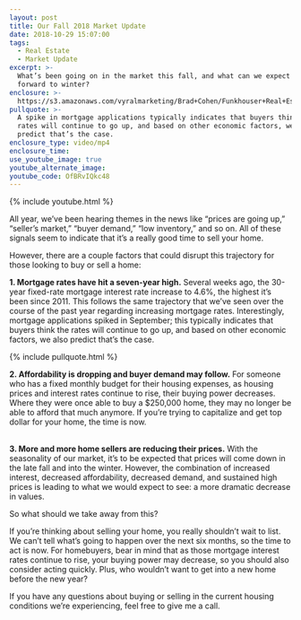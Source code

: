 ```yaml
---
layout: post
title: Our Fall 2018 Market Update
date: 2018-10-29 15:07:00
tags:
  - Real Estate
  - Market Update
excerpt: >-
  What’s been going on in the market this fall, and what can we expect moving
  forward to winter?
enclosure: >-
  https://s3.amazonaws.com/vyralmarketing/Brad+Cohen/Funkhouser+Real+Estate+Group-+Our+Fall+2018+Market+Update.mp4
pullquote: >-
  A spike in mortgage applications typically indicates that buyers think the
  rates will continue to go up, and based on other economic factors, we also
  predict that’s the case.
enclosure_type: video/mp4
enclosure_time:
use_youtube_image: true
youtube_alternate_image:
youtube_code: OfBRvIQkc48
---
```


{% include youtube.html %}

All year, we’ve been hearing themes in the news like “prices are going up,” “seller’s market,” “buyer demand,” “low inventory,” and so on. All of these signals seem to indicate that it’s a really good time to sell your home.

However, there are a couple factors that could disrupt this trajectory for those looking to buy or sell a home:

**1. Mortgage rates have hit a seven-year high.** Several weeks ago, the 30-year fixed-rate mortgage interest rate increase to 4.6%, the highest it’s been since 2011. This follows the same trajectory that we’ve seen over the course of the past year regarding increasing mortgage rates. Interestingly, mortgage applications spiked in September; this typically indicates that buyers think the rates will continue to go up, and based on other economic factors, we also predict that’s the case.

{% include pullquote.html %}

**2. Affordability is dropping and buyer demand may follow.** For someone who has a fixed monthly budget for their housing expenses, as housing prices and interest rates continue to rise, their buying power decreases. Where they were once able to buy a $250,000 home, they may no longer be able to afford that much anymore. If you’re trying to capitalize and get top dollar for your home, the time is now.<br>&nbsp;

**3. More and more home sellers are reducing their prices.** With the seasonality of our market, it’s to be expected that prices will come down in the late fall and into the winter. However, the combination of increased interest, decreased affordability, decreased demand, and sustained high prices is leading to what we would expect to see: a more dramatic decrease in values.

So what should we take away from this?

If you’re thinking about selling your home, you really shouldn’t wait to list. We can’t tell what’s going to happen over the next six months, so the time to act is now. For homebuyers, bear in mind that as those mortgage interest rates continue to rise, your buying power may decrease, so you should also consider acting quickly. Plus, who wouldn’t want to get into a new home before the new year?

If you have any questions about buying or selling in the current housing conditions we’re experiencing, feel free to give me a call.

&nbsp;